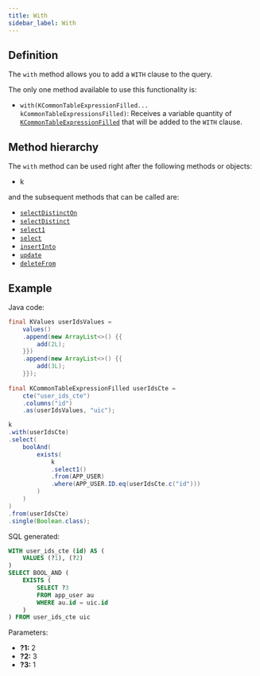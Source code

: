 ```yaml
---
title: With
sidebar_label: With
---
```


## Definition

The `with` method allows you to add a `WITH` clause to the query.

The only one method available to use this functionality is:

- `with(KCommonTableExpressionFilled... kCommonTableExpressionsFilled)`: Receives a variable quantity of [`KCommonTableExpressionFilled`](/docs/select-statement/with/introduction) that will be added to the `WITH` clause.

## Method hierarchy

The `with` method can be used right after the following methods or objects:

- k

and the subsequent methods that can be called are:

- [`selectDistinctOn`](/docs/select-statement/select/distinct-on)
- [`selectDistinct`](/docs/select-statement/select/distinct)
- [`select1`](/docs/select-statement/select/select1)
- [`select`](/docs/select-statement/select/)
- [`insertInto`](/docs/select-statement/select/)
- [`update`](/docs/select-statement/select/)
- [`deleteFrom`](/docs/select-statement/select/)

## Example

Java code:

```java
final KValues userIdsValues =
    values()
    .append(new ArrayList<>() {{
        add(2L);
    }})
    .append(new ArrayList<>() {{
        add(3L);
    }});
        
final KCommonTableExpressionFilled userIdsCte = 
    cte("user_ids_cte")
    .columns("id")
    .as(userIdsValues, "uic");

k
.with(userIdsCte)
.select(
    boolAnd(
        exists(
            k
            .select1()
            .from(APP_USER)
            .where(APP_USER.ID.eq(userIdsCte.c("id")))
        )
    )
)
.from(userIdsCte)
.single(Boolean.class);
```

SQL generated:

```sql showLineNumbers
WITH user_ids_cte (id) AS (
    VALUES (?1), (?2)
) 
SELECT BOOL_AND (
    EXISTS (
        SELECT ?3
        FROM app_user au
        WHERE au.id = uic.id
    )
) FROM user_ids_cte uic
```

Parameters:

- **?1:** 2
- **?2:** 3
- **?3:** 1